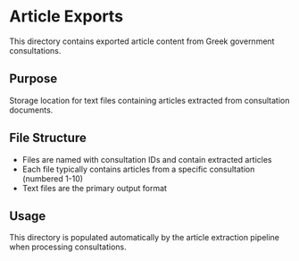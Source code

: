 # Article Exports

This directory contains exported article content from Greek government consultations.

## Purpose
Storage location for text files containing articles extracted from consultation documents.

## File Structure
- Files are named with consultation IDs and contain extracted articles
- Each file typically contains articles from a specific consultation (numbered 1-10)
- Text files are the primary output format

## Usage
This directory is populated automatically by the article extraction pipeline when processing consultations.